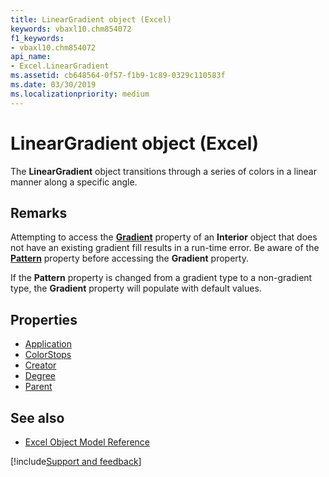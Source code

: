 ```yaml
---
title: LinearGradient object (Excel)
keywords: vbaxl10.chm854072
f1_keywords:
- vbaxl10.chm854072
api_name:
- Excel.LinearGradient
ms.assetid: cb648564-0f57-f1b9-1c89-0329c110583f
ms.date: 03/30/2019
ms.localizationpriority: medium
---
```



# LinearGradient object (Excel)

The **LinearGradient** object transitions through a series of colors in a linear manner along a specific angle.


## Remarks

Attempting to access the **[Gradient](excel.interior.gradient.md)** property of an **Interior** object that does not have an existing gradient fill results in a run-time error. Be aware of the **[Pattern](Excel.Interior.Pattern.md)** property before accessing the **Gradient** property.
    
If the **Pattern** property is changed from a gradient type to a non-gradient type, the **Gradient** property will populate with default values.


## Properties

- [Application](Excel.LinearGradient.Application.md)
- [ColorStops](Excel.LinearGradient.ColorStops.md)
- [Creator](Excel.LinearGradient.Creator.md)
- [Degree](Excel.LinearGradient.Degree.md)
- [Parent](Excel.LinearGradient.Parent.md)

## See also

- [Excel Object Model Reference](overview/Excel/object-model.md)

[!include[Support and feedback](~/includes/feedback-boilerplate.md)]
